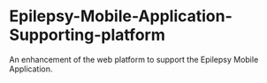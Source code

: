 # Epilepsy-Mobile-Application-Supporting-platform
An enhancement of the web platform to support the Epilepsy Mobile Application.
